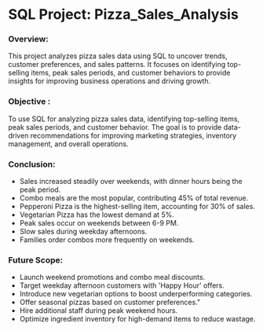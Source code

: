 # SQL Project: Pizza_Sales_Analysis

### Overview:

This project analyzes pizza sales data using SQL to uncover trends, customer preferences, and sales patterns. It focuses on identifying top-selling items, peak sales periods, and customer behaviors to provide insights for improving business operations and driving growth.

### Objective :

To use SQL for analyzing pizza sales data, identifying top-selling items, peak sales periods, and customer behavior. The goal is to provide data-driven recommendations for improving marketing strategies, inventory management, and overall operations.

### Conclusion:

* Sales increased steadily over weekends, with dinner hours being the peak period.
* Combo meals are the most popular, contributing 45% of total revenue.
* Pepperoni Pizza is the highest-selling item, accounting for 30% of sales.
* Vegetarian Pizza has the lowest demand at 5%.
* Peak sales occur on weekends between 6-9 PM.
* Slow sales during weekday afternoons.
* Families order combos more frequently on weekends.

### Future Scope:

* Launch weekend promotions and combo meal discounts.
* Target weekday afternoon customers with 'Happy Hour' offers.
* Introduce new vegetarian options to boost underperforming categories.
* Offer seasonal pizzas based on customer preferences."
* Hire additional staff during peak weekend hours.
* Optimize ingredient inventory for high-demand items to reduce wastage.
 
